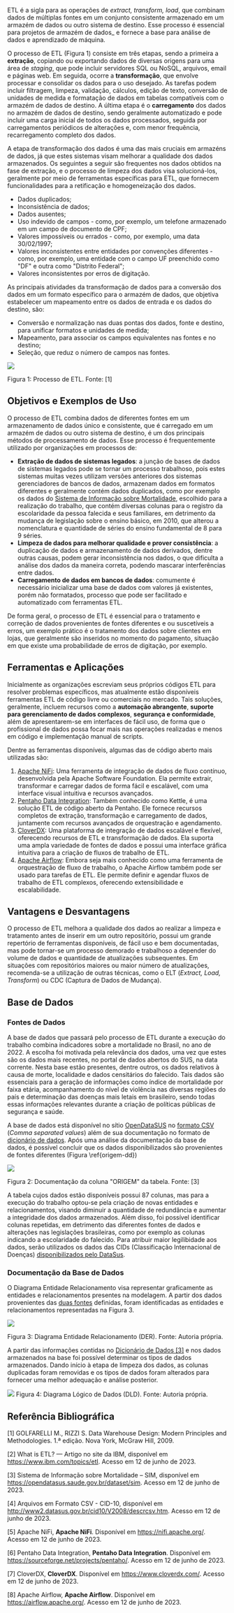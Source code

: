 
ETL é a sigla para as operações de _extract, transform, load_, que combinam dados de múltiplas fontes em um
conjunto consistente armazenado em um armazém de dados ou outro sistema de destino. Esse processo é essencial para projetos de armazém de dados_ e fornece a base para análise de dados e aprendizado de máquina.

O processo de ETL (Figura 1) consiste em três etapas, sendo a primeira a **extração**, copiando ou exportando dados de diversas origens para uma área de _staging_, que pode incluir servidores SQL ou NoSQL, arquivos, email e páginas web. Em seguida, ocorre a **transformação**, que envolve processar e consolidar os dados para o uso desejado. As tarefas podem incluir filtragem,
limpeza, validação, cálculos, edição de texto, conversão de unidades de medida e formatação de dados em tabelas
compatíveis com o armazém de dados de destino. A última etapa é o **carregamento** dos dados no armazém de dados
de destino, sendo geralmente automatizado e pode incluir uma carga inicial de todos os dados processados, seguida por
carregamentos periódicos de alterações e, com menor frequência, recarregamento completo dos dados.

A etapa de transformação dos dados é uma das mais cruciais em armazéns de dados, já que estes sistemas visam melhorar a qualidade dos dados armazenados. Os seguintes a seguir são frequentes nos dados obtidos na fase de extração, e o processo de limpeza dos dados visa solucioná-los, geralmente por meio de ferramentas específicas para ETL, que fornecem funcionalidades para a retificação e homogeneização dos dados.

- Dados duplicados;
- Inconsistência de dados;
- Dados ausentes;
- Uso indevido de campos - como, por exemplo, um telefone armazenado em um campo de documento de CPF;
- Valores impossíveis ou errados - como, por exemplo, uma data 30/02/1997;
- Valores inconsistentes entre entidades por convenções diferentes - como, por exemplo, uma entidade com o campo UF preenchido como "DF" e outra como "Distrito Federal";
- Valores inconsistentes por erros de digitação.

As principais atividades da transformação de dados para a conversão dos dados em um formato específico para o armazém de dados, que objetiva estabelecer um mapeamento entre os dados de entrada e os dados do destino, são:

- Conversão e normalização nas duas pontas dos dados, fonte e destino, para unificar formatos e unidades de medida;
- Mapeamento, para associar os campos equivalentes nas fontes e no destino;
- Seleção, que reduz o número de campos nas fontes.

![](assets/etl.png)

Figura 1: Processo de ETL. Fonte: [1]

## Objetivos e Exemplos de Uso

O processo de ETL combina dados de diferentes fontes em um armazenamento de dados único e consistente, que é carregado em um armazém de dados ou outro sistema de destino, é um dos principais métodos de processamento de dados. Esse processo é frequentemente utilizado por organizações em processos de:

- **Extração de dados de sistemas legados**: a junção de bases de dados de sistemas legados pode se tornar um processo trabalhoso, pois estes sistemas muitas vezes utilizam versões anteriores dos sistemas gerenciadores de bancos de dados, armazenam dados em formatos diferentes e geralmente contém dados duplicados, como por exemplo os dados do [Sistema de Informação sobre Mortalidade](#base-de-dados), escolhido para a realização do trabalho, que contém diversas colunas para o registro da escolaridade da pessoa falecida e seus familiares, em detrimento da mudança de legislação sobre o ensino básico, em 2010, que alterou a nomenclatura e quantidade de séries do ensino fundamental de 8 para 9 séries.
- **Limpeza de dados para melhorar qualidade e prover consistência**: a duplicação de dados e armazenamento de dados derivados, dentre outras causas, podem gerar inconsistência nos dados, o que dificulta a análise dos dados da maneira correta, podendo mascarar interferências entre dados.
- **Carregamento de dados em bancos de dados**: comumente é necessário inicializar uma base de dados com valores já existentes, porém não formatados, processo que pode ser facilitado e automatizado com ferramentas ETL.

De forma geral, o processo de ETL é essencial para o tratamento e correção de dados provenientes de fontes diferentes e ou suscetíveis a erros, um exemplo prático é o tratamento dos dados sobre clientes em lojas, que geralmente são inseridos no momento do pagamento, situação em que existe uma probabilidade de erros de digitação, por exemplo.

## Ferramentas e Aplicações

Inicialmente as organizações escreviam seus próprios códigos ETL para resolver problemas específicos, mas atualmente estão disponíveis ferramentas ETL de código livre ou comerciais no mercado. Tais soluções, geralmente, incluem recursos como a **automação abrangente**, **suporte para gerenciamento de dados complexos**, **segurança e conformidade**, além de apresentarem-se em interfaces de fácil uso, de forma que o profissional de dados possa focar mais nas operações realizadas e menos em código e implementação manual de scripts.

Dentre as ferramentas disponíveis, algumas das de código aberto mais utilizadas são:

1. [Apache NiFi](https://nifi.apache.org/): Uma ferramenta de integração de dados de fluxo contínuo, desenvolvida pela Apache Software Foundation. Ela permite extrair, transformar e carregar dados de forma fácil e escalável, com uma interface visual intuitiva e recursos avançados.
1. [Pentaho Data Integration](https://sourceforge.net/projects/pentaho/): Também conhecido como Kettle, é uma solução ETL de código aberto da Pentaho. Ele fornece recursos completos de extração, transformação e carregamento de dados, juntamente com recursos avançados de orquestração e agendamento.
1. [CloverDX](https://www.cloverdx.com/): Uma plataforma de integração de dados escalável e flexível, oferecendo recursos de ETL e transformação de dados. Ela suporta uma ampla variedade de fontes de dados e possui uma interface gráfica intuitiva para a criação de fluxos de trabalho de ETL.
1. [Apache Airflow](https://airflow.apache.org/): Embora seja mais conhecido como uma ferramenta de orquestração de fluxo de trabalho, o Apache Airflow também pode ser usado para tarefas de ETL. Ele permite definir e agendar fluxos de trabalho de ETL complexos, oferecendo extensibilidade e escalabilidade.

## Vantagens e Desvantagens

O processo de ETL melhora a qualidade dos dados ao realizar a limpeza e tratamento antes de inserir em um outro repositório, possui um grande repertório de ferramentas disponíveis, de fácil uso e bem documentadas, mas pode tornar-se um processo demorado e trabalhoso a depender do volume de dados e quantidade de atualizações subsequentes. Em situações com repositórios maiores ou maior número de atualizações, recomenda-se a utilização de outras técnicas, como o ELT (_Extract, Load, Transform_) ou CDC (Captura de Dados de Mudança).

## Base de Dados

### Fontes de Dados

A base de dados que passará pelo processo de ETL durante a execução do trabalho combina indicadores sobre a mortalidade no Brasil, no ano de 2022. A escolha foi motivada pela relevância dos dados, uma vez que estes são os dados mais recentes, no portal de dados abertos do SUS, na data corrente. Nesta base estão presentes, dentre outros, os dados relativos à causa de morte, localidade e dados censitários do falecido. Tais dados são essenciais para a geração de informações como índice de mortalidade por faixa etária, acompanhamento do nível de violência nas diversas regiões do país e determinação das doenças mais letais em brasileiro, sendo todas essas informações relevantes durante a criação de políticas públicas de segurança e saúde.

A base de dados está disponível no sítio [OpenDataSUS](https://opendatasus.saude.gov.br/dataset/sim) no [formato CSV](https://opendatasus.saude.gov.br/dataset/sim/resource/9ade641a-1f25-40d9-b55b-cff7096eb5b4) (_Comma separated values_) além de sua documentação no formato de [dicionário de dados](https://opendatasus.saude.gov.br/dataset/sim/resource/b894426e-83dc-4703-91f8-fe90d9b7f8f0). Após uma análise da documentação da base de dados, é possível concluir que os dados disponibilizados são provenientes de fontes diferentes (Figura \ref{origem-dd})

![](./assets/documentacao/1155.png)

Figura 2: Documentação da coluna "ORIGEM" da tabela. Fonte: [3]

A tabela cujos dados estão disponíveis possui 87 colunas, mas para a execução do trabalho optou-se pela criação de novas entidades e relacionamentos, visando diminuir a quantidade de redundância e aumentar a integridade dos dados armazenados. Além disso, foi possível identificar colunas repetidas, em detrimento das diferentes fontes de dados e alterações nas legislações brasileiras, como por exemplo as colunas indicando a escolaridade do falecido. Para atribuir maior legilibidade aos dados, serão utilizados os dados das CIDs (Classificação Internacional de Doenças) [disponibilizados pelo DataSus](http://www2.datasus.gov.br/cid10/V2008/descrcsv.htm).

### Documentação da Base de Dados

O Diagrama Entidade Relacionamento visa representar graficamente as entidades e relacionamentos presentes na modelagem. A partir dos dados provenientes das [duas fontes](#fontes-de-dados) definidas, foram identificadas as entidades e relacionamentos representadas na Figura 3.

![](./assets/der.png)

Figura 3: Diagrama Entidade Relacionamento (DER). Fonte: Autoria própria.

A partir das informações contidas no [Dicionário de Dados [3]](#referência-bibliográfica) e nos dados armazenados na base foi possível determinar os tipos de dados armazenados. Dando início à etapa de limpeza dos dados, as colunas duplicadas foram removidas e os tipos de dados foram alterados para fornecer uma melhor adequação e análise posterior.

![](./assets/dld.png)
Figura 4: Diagrama Lógico de Dados (DLD). Fonte: Autoria própria.

## Referência Bibliográfica

[1] GOLFARELLI M., RIZZI S. Data Warehouse Design: Modern Principles and Methodologies. 1.ª edição. Nova York, McGraw Hill, 2009.

[2] What is ETL? — Artigo no site da IBM, disponível em <https://www.ibm.com/topics/etl>. Acesso em 12 de junho de 2023.

[3] Sistema de Informação sobre Mortalidade – SIM, disponível em <https://opendatasus.saude.gov.br/dataset/sim>. Acesso em 12 de junho de 2023.

[4] Arquivos em Formato CSV - CID-10, disponível em <http://www2.datasus.gov.br/cid10/V2008/descrcsv.htm>. Acesso em 12 de junho de 2023.

[5] Apache NiFi, **Apache NiFi**. Disponível em <https://nifi.apache.org/>. Acesso em 12 de junho de 2023.

[6] Pentaho Data Integration, **Pentaho Data Integration**. Disponível em <https://sourceforge.net/projects/pentaho/>. Acesso em 12 de junho de 2023.

[7] CloverDX, **CloverDX**. Disponível em <https://www.cloverdx.com/>. Acesso em 12 de junho de 2023.

[8] Apache Airflow, **Apache Airflow**. Disponível em <https://airflow.apache.org/>. Acesso em 12 de junho de 2023.
